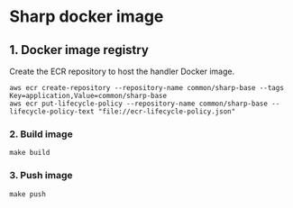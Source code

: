 # Sharp docker image

## 1. Docker image registry

Create the ECR repository to host the handler Docker image.

```shell
aws ecr create-repository --repository-name common/sharp-base --tags Key=application,Value=common/sharp-base
aws ecr put-lifecycle-policy --repository-name common/sharp-base --lifecycle-policy-text "file://ecr-lifecycle-policy.json"
```

### 2. Build image

```shell
make build
```

### 3. Push image

```shell
make push
```
